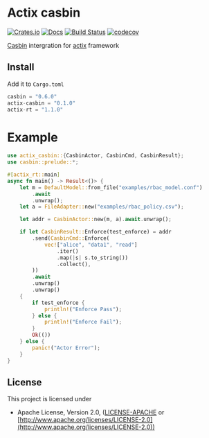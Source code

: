 # Actix casbin

[![Crates.io](https://img.shields.io/crates/v/actix-casbin.svg)](https://crates.io/crates/actix-casbin)
[![Docs](https://docs.rs/actix-casbin/badge.svg)](https://docs.rs/actix-casbin)
[![Build Status](https://travis-ci.org/casbin-rs/actix-casbin.svg?branch=master)](https://travis-ci.org/casbin-rs/actix-casbin)
[![codecov](https://codecov.io/gh/casbin-rs/actix-casbin/branch/master/graph/badge.svg)](https://codecov.io/gh/casbin-rs/actix-casbin)

[Casbin](https://github.com/casbin/casbin-rs) intergration for [actix](https://github.com/actix/actix) framework

## Install

Add it to `Cargo.toml`

```rust
casbin = "0.6.0"
actix-casbin = "0.1.0"
actix-rt = "1.1.0"
```


# Example

```rust
use actix_casbin::{CasbinActor, CasbinCmd, CasbinResult};
use casbin::prelude::*;

#[actix_rt::main]
async fn main() -> Result<()> {
    let m = DefaultModel::from_file("examples/rbac_model.conf")
        .await
        .unwrap();
    let a = FileAdapter::new("examples/rbac_policy.csv");

    let addr = CasbinActor::new(m, a).await.unwrap();

    if let CasbinResult::Enforce(test_enforce) = addr
        .send(CasbinCmd::Enforce(
            vec!["alice", "data1", "read"]
                .iter()
                .map(|s| s.to_string())
                .collect(),
        ))
        .await
        .unwrap()
        .unwrap()
    {
        if test_enforce {
            println!("Enforce Pass");
        } else {
            println!("Enforce Fail");
        }
        Ok(())
    } else {
        panic!("Actor Error");
    }
}
```

## License

This project is licensed under

* Apache License, Version 2.0, ([LICENSE-APACHE](LICENSE-APACHE) or [http://www.apache.org/licenses/LICENSE-2.0](http://www.apache.org/licenses/LICENSE-2.0))
